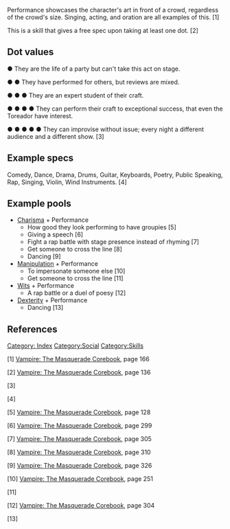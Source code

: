 Performance showcases the character's art in front of a crowd,
regardless of the crowd's size. Singing, acting, and oration are all
examples of this. [1]

This is a skill that gives a free spec upon taking at least one dot. [2]

## Dot values

● They are the life of a party but can't take this act on stage.

● ● They have performed for others, but reviews are mixed.

● ● ● They are an expert student of their craft.

● ● ● ● They can perform their craft to exceptional success, that even
the Toreador have interest.

● ● ● ● ● They can improvise without issue; every night a different
audience and a different show. [3]

## Example specs

Comedy, Dance, Drama, Drums, Guitar, Keyboards, Poetry, Public Speaking,
Rap, Singing, Violin, Wind Instruments. [4]

## Example pools

- [Charisma](./charisma.md) +
  Performance
  - How good they look performing to have groupies [5]
  - Giving a speech [6]
  - Fight a rap battle with stage presence instead of rhyming [7]
  - Get someone to cross the line [8]
  - Dancing [9]
- [Manipulation](./manipulation.md) + Performance
  - To impersonate someone else [10]
  - Get someone to cross the line [11]
- [Wits](./wits.md) + Performance
  - A rap battle or a duel of poesy [12]
- [Dexterity](./dexterity.md) +
  Performance
  - Dancing [13]

## References

<a href="Category:_Index" class="wikilink"
title="Category: Index">Category: Index</a>
<a href="Category:Social" class="wikilink"
title="Category:Social">Category:Social</a>
<a href="Category:Skills" class="wikilink"
title="Category:Skills">Category:Skills</a>

[1] <a href="Vampire:_The_Masquerade_Corebook" class="wikilink"
title="Vampire: The Masquerade Corebook">Vampire: The Masquerade
Corebook</a>, page 166

[2] <a href="Vampire:_The_Masquerade_Corebook" class="wikilink"
title="Vampire: The Masquerade Corebook">Vampire: The Masquerade
Corebook</a>, page 136

[3]

[4]

[5] <a href="Vampire:_The_Masquerade_Corebook" class="wikilink"
title="Vampire: The Masquerade Corebook">Vampire: The Masquerade
Corebook</a>, page 128

[6] <a href="Vampire:_The_Masquerade_Corebook" class="wikilink"
title="Vampire: The Masquerade Corebook">Vampire: The Masquerade
Corebook</a>, page 299

[7] <a href="Vampire:_The_Masquerade_Corebook" class="wikilink"
title="Vampire: The Masquerade Corebook">Vampire: The Masquerade
Corebook</a>, page 305

[8] <a href="Vampire:_The_Masquerade_Corebook" class="wikilink"
title="Vampire: The Masquerade Corebook">Vampire: The Masquerade
Corebook</a>, page 310

[9] <a href="Vampire:_The_Masquerade_Corebook" class="wikilink"
title="Vampire: The Masquerade Corebook">Vampire: The Masquerade
Corebook</a>, page 326

[10] <a href="Vampire:_The_Masquerade_Corebook" class="wikilink"
title="Vampire: The Masquerade Corebook">Vampire: The Masquerade
Corebook</a>, page 251

[11]

[12] <a href="Vampire:_The_Masquerade_Corebook" class="wikilink"
title="Vampire: The Masquerade Corebook">Vampire: The Masquerade
Corebook</a>, page 304

[13]
